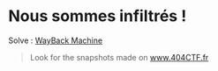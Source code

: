 # Nous sommes infiltrés !

Solve : [WayBack Machine](https://archive.org/)

> Look for the snapshots made on www.404CTF.fr
